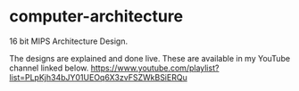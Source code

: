 # computer-architecture
16 bit MIPS Architecture Design. 

The designs are explained and done live. These are available in my YouTube channel linked below. 
https://www.youtube.com/playlist?list=PLpKjh34bJY01UEOq6X3zvFSZWkBSiERQu
